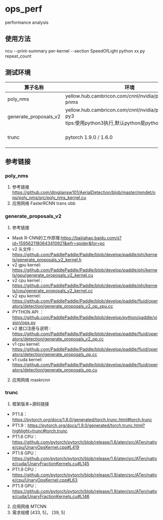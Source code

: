 # ops_perf
performance analysis

## 使用方法
ncu --print-summary per-kernel  --section SpeedOfLight python xx.py repeat_count


## 测试环境
| 算子名称    | 环境     |  版本|
| ----------- | ----------------- |----------------- |
| poly_nms |  yellow.hub.cambricon.com/cnnl/nvidia/pytorch:1.9.0-pnms | pytorch 1.9.0	|
| generate_proposals_v2  | yellow.hub.cambricon.com/cnnl/nvidia/paddle:develop-py3  <br>tips:使用python3执行,默认python是python2）| paddle develop |
| trunc	|  pytorch 1.9.0 / 1.6.0| pytorch 1.9.0 / 1.6.0 |

## 参考链接
### poly_nms
1. 参考链接
https://github.com/dingjiansw101/AerialDetection/blob/master/mmdet/ops/poly_nms/src/poly_nms_kernel.cu
2. 应用网络
FasterRCNN trans obb

###  generate_proposals_v2
1. 参考链接
- Mask R-CNN的工作原理:https://baijiahao.baidu.com/s?id=1595621180643410921&wfr=spider&for=pc
- v2 头文件 : https://github.com/PaddlePaddle/Paddle/blob/develop/paddle/phi/kernels/generate_proposals_v2_kernel.h
- v2 gpu kernel: https://github.com/PaddlePaddle/Paddle/blob/develop/paddle/phi/kernels/gpu/generate_proposals_v2_kernel.cu
- v2 cpu kernel : https://github.com/PaddlePaddle/Paddle/blob/develop/paddle/phi/kernels/cpu/generate_proposals_v2_kernel.cc
- v2 xpu kernel: https://github.com/PaddlePaddle/Paddle/blob/develop/paddle/fluid/operators/detection/generate_proposals_v2_op_xpu.cc
- PYTHON API ：https://github.com/PaddlePaddle/Paddle/blob/develop/python/paddle/vision/ops.py
- v2 接口注册与说明 : https://github.com/PaddlePaddle/Paddle/blob/develop/paddle/fluid/operators/detection/generate_proposals_v2_op.cc
- v1 cpu kernel: https://github.com/PaddlePaddle/Paddle/blob/develop/paddle/fluid/operators/detection/generate_proposals_op.cc
- v1 cuda kernel: https://github.com/PaddlePaddle/Paddle/blob/develop/paddle/fluid/operators/detection/generate_proposals_op.cu
2. 应用网络
maskrcnn

### trunc
1. 框架版本+源码链接
- PT1.6：https://pytorch.org/docs/1.6.0/generated/torch.trunc.html#torch.trunc
- PT1.9：https://pytorch.org/docs/1.9.0/generated/torch.trunc.html?highlight=trunc#torch.trunc
- PT1.6 CPU：https://github.com/pytorch/pytorch/blob/release/1.6/aten/src/ATen/native/cpu/UnaryOpsKernel.cpp#L419
- PT1.6 GPU：https://github.com/pytorch/pytorch/blob/release/1.6/aten/src/ATen/native/cuda/UnaryFractionKernels.cu#L145
- PT1.9 CPU：https://github.com/pytorch/pytorch/blob/release/1.9/aten/src/ATen/native/cpu/UnaryOpsKernel.cpp#L63
- PT1.9 GPU：https://github.com/pytorch/pytorch/blob/release/1.9/aten/src/ATen/native/cuda/UnaryFractionKernels.cu#L146
2. 应用网络
MTCNN
3. 需求规模
[433, 5]， [39, 5]
